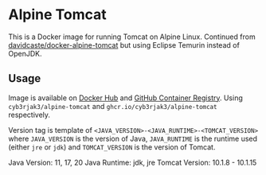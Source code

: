 # Alpine Tomcat

This is a Docker image for running Tomcat on Alpine Linux. Continued from [davidcaste/docker-alpine-tomcat](https://github.com/davidcaste/docker-alpine-tomcat) but using Eclipse Temurin instead of OpenJDK.

## Usage

Image is available on [Docker Hub](https://hub.docker.com/r/cyb3rjak3/alpine-tomcatt) and [GitHub Container Registry](https://github.com/Cyb3r-Jak3/alpine-tomcat/pkgs/container/alpine-tomcat). Using `cyb3rjak3/alpine-tomcat` and `ghcr.io/cyb3rjak3/alpine-tomcat` respectively.

Version tag is template of `<JAVA_VERSION>-<JAVA_RUNTIME>-<TOMCAT_VERSION>` where `JAVA_VERSION` is the version of Java, `JAVA_RUNTIME` is the runtime used (either `jre` or `jdk`) and `TOMCAT_VERSION` is the version of Tomcat.

Java Version: 11, 17, 20
Java Runtime: jdk, jre
Tomcat Version: 10.1.8 - 10.1.15

